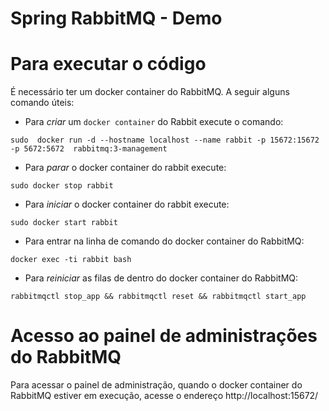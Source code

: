 Spring RabbitMQ - Demo
====

# Para executar o código

É necessário ter um docker container do RabbitMQ. A seguir alguns comando úteis:

* Para *criar* um `docker container` do Rabbit execute o comando:

```
sudo  docker run -d --hostname localhost --name rabbit -p 15672:15672 -p 5672:5672  rabbitmq:3-management
```

* Para *parar* o docker container do rabbit execute:

```
sudo docker stop rabbit
```

* Para *iniciar* o docker container do rabbit execute:

```
sudo docker start rabbit
```

* Para entrar na linha de comando do docker container do RabbitMQ:

```
docker exec -ti rabbit bash
```

* Para *reiniciar* as filas de dentro do docker container do RabbitMQ:

```
rabbitmqctl stop_app && rabbitmqctl reset && rabbitmqctl start_app
```


# Acesso ao painel de administrações do RabbitMQ

Para acessar o painel de administração, quando o docker container do RabbitMQ estiver em execução, acesse o endereço http://localhost:15672/
